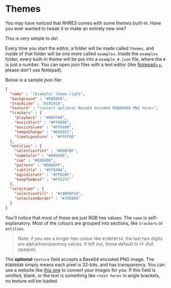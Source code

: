 # Themes

You may have noticed that RHRE3 comes with some themes built-in.
Have you ever wanted to tweak it or make an entirely new one?

This is very simple to do!

Every time you start the editor, a folder will be made called `themes`,
and inside of that folder will be one more called `examples`. Inside
the `examples` folder, every built-in theme will be put into a
`example_#.json` file, where the `#` is just a number. You can open
json files with a text editor
(like [Notepad++](https://notepad-plus-plus.org/), please don't use Notepad).

Below is a sample json file:<br>
```json
{
  "name" : "(Example) theme.light",
  "background" : "#EBEBEB",
  "trackLine" : "#191919",
  "texture" : "<insert optional Base64 encoded RGBA8888 PNG here>",
  "trackers" : {
    "playback" : "#00FF00",
    "musicStart" : "#FF0000",
    "musicVolume" : "#FF6600",
    "tempoChange" : "#6666E5",
    "timeSignature" : "#FFFF00"
  },
  "entities" : {
    "selectionTint" : "#00BFBF",
    "nameColor" : "#000000",
    "cue" : "#D8D8D8",
    "pattern" : "#D8D8FF",
    "subtitle" : "#FFD4BA",
    "equidistant" : "#FFB2BF",
    "keepTheBeat" : "#FFE27C"
  },
  "selection" : {
    "selectionFill" : "#19BFBF54",
    "selectionBorder" : "#19D8D8"
  }
}
```

You'll notice that most of these are just RGB hex values. The `name`
is self-explanatory. Most of the colours are grouped into sections,
like `trackers` or `entities`.

> Note: if you see a longer hex colour like `#19BFBF54`, the last *two*
digits are alpha/transparency values. If left out, these default to `FF` (full opaque).

The **optional** `texture` field accepts a Base64 encoded PNG image. The `RGBA8888` simply
means each pixel is 32-bits, and has transparency. You can use a website
like [this one](https://www.browserling.com/tools/image-to-base64) to
convert your images for you. If this field is omitted, blank, or the
text is something like `<text here>` in angle brackets, no texture will
be loaded.
